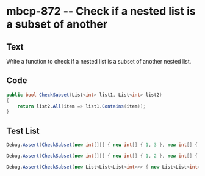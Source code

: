 # mbcp-872 -- Check if a nested list is a subset of another

## Text

Write a function to check if a nested list is a subset of another nested list.

## Code

```csharp
public bool CheckSubset(List<int> list1, List<int> list2) 
{ 
    return list2.All(item => list1.Contains(item)); 
}
```

## Test List

```csharp
Debug.Assert(CheckSubset(new int[][] { new int[] { 1, 3 }, new int[] { 5, 7 }, new int[] { 9, 11 }, new int[] { 13, 15, 17 } }, new int[][] { new int[] { 1, 3 }, new int[] { 13, 15, 17 } }) == true);
```

```csharp
Debug.Assert(CheckSubset(new int[][] { new int[] { 1, 2 }, new int[] { 2, 3 }, new int[] { 3, 4 }, new int[] { 5, 6 } }, new int[][] { new int[] { 3, 4 }, new int[] { 5, 6 } }) == true);
```

```csharp
Debug.Assert(CheckSubset(new List<List<List<int>>> { new List<List<int>> { new List<int> { 1, 2 }, new List<int> { 2, 3 } }, new List<List<int>> { new List<int> { 3, 4 }, new List<int> { 5, 7 } } }, new List<List<List<int>>> { new List<List<int>> { new List<int> { 3, 4 }, new List<int> { 5, 6 } } }) == false);
```
